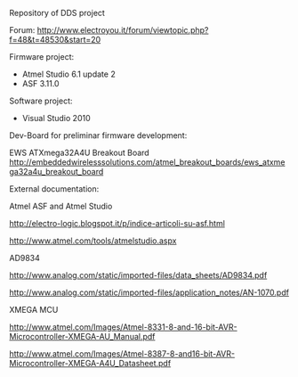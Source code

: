 Repository of DDS project

Forum: http://www.electroyou.it/forum/viewtopic.php?f=48&t=48530&start=20

Firmware project:

- Atmel Studio 6.1 update 2
- ASF 3.11.0

Software project:

- Visual Studio 2010

Dev-Board for preliminar firmware development:

EWS ATXmega32A4U Breakout Board
http://embeddedwirelesssolutions.com/atmel_breakout_boards/ews_atxmega32a4u_breakout_board

External documentation:

Atmel ASF and Atmel Studio

http://electro-logic.blogspot.it/p/indice-articoli-su-asf.html

http://www.atmel.com/tools/atmelstudio.aspx

AD9834

http://www.analog.com/static/imported-files/data_sheets/AD9834.pdf

http://www.analog.com/static/imported-files/application_notes/AN-1070.pdf

XMEGA MCU

http://www.atmel.com/Images/Atmel-8331-8-and-16-bit-AVR-Microcontroller-XMEGA-AU_Manual.pdf

http://www.atmel.com/Images/Atmel-8387-8-and16-bit-AVR-Microcontroller-XMEGA-A4U_Datasheet.pdf

